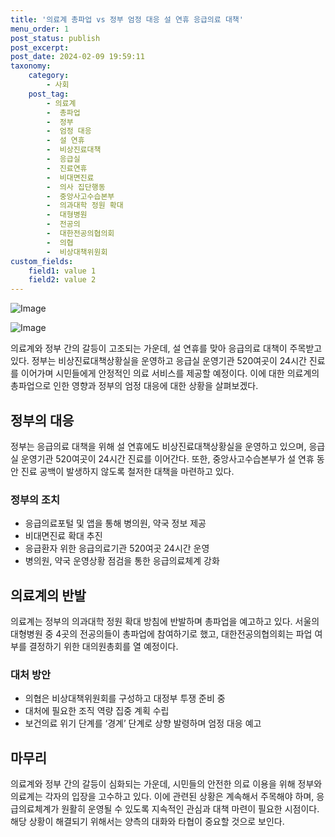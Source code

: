 ```yaml
---
title: '의료계 총파업 vs 정부 엄정 대응 설 연휴 응급의료 대책'
menu_order: 1
post_status: publish
post_excerpt: 
post_date: 2024-02-09 19:59:11
taxonomy:
    category:
        - 사회
    post_tag:
        - 의료계
        -  총파업
        -  정부
        -  엄정 대응
        -  설 연휴
        -  비상진료대책
        -  응급실
        -  진료연휴
        -  비대면진료
        -  의사 집단행동
        -  중앙사고수습본부
        -  의과대학 정원 확대
        -  대형병원
        -  전공의
        -  대한전공의협의회
        -  의협
        -  비상대책위원회
custom_fields:
    field1: value 1
    field2: value 2
---
```


![Image](https://imgnews.pstatic.net/image/119/2024/02/09/0002798443_001_20240209092801237.jpeg?type=w647)

![Image](https://imgnews.pstatic.net/image/119/2024/02/09/0002798443_002_20240209092801262.png?type=w647)

의료계와 정부 간의 갈등이 고조되는 가운데, 설 연휴를 맞아 응급의료 대책이 주목받고 있다. 정부는 비상진료대책상황실을 운영하고 응급실 운영기관 520여곳이 24시간 진료를 이어가며 시민들에게 안정적인 의료 서비스를 제공할 예정이다. 이에 대한 의료계의 총파업으로 인한 영향과 정부의 엄정 대응에 대한 상황을 살펴보겠다.
## 정부의 대응
정부는 응급의료 대책을 위해 설 연휴에도 비상진료대책상황실을 운영하고 있으며, 응급실 운영기관 520여곳이 24시간 진료를 이어간다. 또한, 중앙사고수습본부가 설 연휴 동안 진료 공백이 발생하지 않도록 철저한 대책을 마련하고 있다. 
### 정부의 조치
- 응급의료포털 및 앱을 통해 병의원, 약국 정보 제공
- 비대면진료 확대 추진
- 응급환자 위한 응급의료기관 520여곳 24시간 운영
- 병의원, 약국 운영상황 점검을 통한 응급의료체계 강화
## 의료계의 반발
의료계는 정부의 의과대학 정원 확대 방침에 반발하며 총파업을 예고하고 있다. 서울의 대형병원 중 4곳의 전공의들이 총파업에 참여하기로 했고, 대한전공의협의회는 파업 여부를 결정하기 위한 대의원총회를 열 예정이다.
### 대처 방안
- 의협은 비상대책위원회를 구성하고 대정부 투쟁 준비 중
- 대처에 필요한 조직 역량 집중 계획 수립
- 보건의료 위기 단계를 ‘경계’ 단계로 상향 발령하며 엄정 대응 예고
## 마무리
의료계와 정부 간의 갈등이 심화되는 가운데, 시민들의 안전한 의료 이용을 위해 정부와 의료계는 각자의 입장을 고수하고 있다. 이에 관련된 상황은 계속해서 주목해야 하며, 응급의료체계가 원활히 운영될 수 있도록 지속적인 관심과 대책 마련이 필요한 시점이다. 해당 상황이 해결되기 위해서는 양측의 대화와 타협이 중요할 것으로 보인다.
